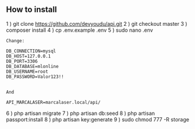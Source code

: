 ## How to install

1 ) git clone https://github.com/devyoudu/api.git
2 ) git checkout master
3 ) composer install
4 ) cp .env.example .env
5 ) sudo nano .env
    
    Change:

    DB_CONNECTION=mysql
    DB_HOST=127.0.0.1
    DB_PORT=3306
    DB_DATABASE=mlonline
    DB_USERNAME=root
    DB_PASSWORD=Valor123!!


    And

    API_MARCALASER=marcalaser.local/api/


6 ) php artisan migrate
7 ) php artisan db:seed
8 ) php artisan passport:install
8 ) php artisan key:generate
9 ) sudo chmod 777 -R storage
